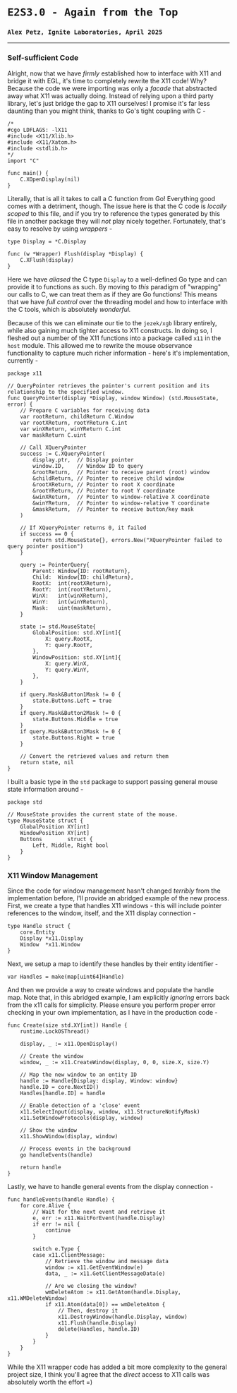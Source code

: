 # `E2S3.0 - Again from the Top`
### `Alex Petz, Ignite Laboratories, April 2025`

---

### Self-sufficient Code
Alright, now that we have _firmly_ established how to interface with X11 and bridge it with EGL, it's time to
completely rewrite the X11 code!  Why?  Because the code we were importing was only a _facade_ that abstracted
away what X11 was actually doing.  Instead of relying upon a third party library, let's just bridge the gap
to X11 ourselves!  I promise it's far less daunting than you might think, thanks to Go's tight coupling with C -

    /*
    #cgo LDFLAGS: -lX11
    #include <X11/Xlib.h>
    #include <X11/Xatom.h>
    #include <stdlib.h>
    */
    import "C"
    
    func main() {
        C.XOpenDisplay(nil)
    }

Literally, that is all it takes to call a C function from Go!  Everything good comes with a detriment, though.
The issue here is that the C code is _locally scoped_ to this file, and if you try to reference the types
generated by this file in another package they will _not_ play nicely together.  Fortunately, that's easy to
resolve by using _wrappers_ - 

    type Display = *C.Display
    
    func (w *Wrapper) Flush(display *Display) {
        C.XFlush(display)
    }

Here we have _aliased_ the C type `Display` to a well-defined Go type and can provide it to functions as such.
By moving to _this_ paradigm of "wrapping" our calls to C, we can treat them as if they are Go functions!
This means that we have _full control_ over the threading model and how to interface with the C tools, which
is absolutely _wonderful._  

Because of this we can eliminate our tie to the `jezek/xgb` library entirely, while also gaining much tighter
access to X11 constructs.  In doing so, I fleshed out a number of the X11 functions into a package called `x11`
in the `host` module.  This allowed me to rewrite the mouse observance functionality to capture much richer
information - here's it's implementation, currently -

    package x11

    // QueryPointer retrieves the pointer's current position and its relationship to the specified window.
    func QueryPointer(display *Display, window Window) (std.MouseState, error) {
        // Prepare C variables for receiving data
        var rootReturn, childReturn C.Window
        var rootXReturn, rootYReturn C.int
        var winXReturn, winYReturn C.int
        var maskReturn C.uint
    
        // Call XQueryPointer
        success := C.XQueryPointer(
            display.ptr,  // Display pointer
            window.ID,    // Window ID to query
            &rootReturn,  // Pointer to receive parent (root) window
            &childReturn, // Pointer to receive child window
            &rootXReturn, // Pointer to root X coordinate
            &rootYReturn, // Pointer to root Y coordinate
            &winXReturn,  // Pointer to window-relative X coordinate
            &winYReturn,  // Pointer to window-relative Y coordinate
            &maskReturn,  // Pointer to receive button/key mask
        )
    
        // If XQueryPointer returns 0, it failed
        if success == 0 {
            return std.MouseState{}, errors.New("XQueryPointer failed to query pointer position")
        }
    
        query := PointerQuery{
            Parent: Window{ID: rootReturn},
            Child:  Window{ID: childReturn},
            RootX:  int(rootXReturn),
            RootY:  int(rootYReturn),
            WinX:   int(winXReturn),
            WinY:   int(winYReturn),
            Mask:   uint(maskReturn),
        }
    
        state := std.MouseState{
            GlobalPosition: std.XY[int]{
                X: query.RootX,
                Y: query.RootY,
            },
            WindowPosition: std.XY[int]{
                X: query.WinX,
                Y: query.WinY,
            },
        }
    
        if query.Mask&Button1Mask != 0 {
            state.Buttons.Left = true
        }
        if query.Mask&Button2Mask != 0 {
            state.Buttons.Middle = true
        }
        if query.Mask&Button3Mask != 0 {
            state.Buttons.Right = true
        }
    
        // Convert the retrieved values and return them
        return state, nil
    }

I built a basic type in the `std` package to support passing general mouse state information around - 

    package std
    
    // MouseState provides the current state of the mouse.
    type MouseState struct {
        GlobalPosition XY[int]
        WindowPosition XY[int]
        Buttons        struct {
            Left, Middle, Right bool
        }
    }

### X11 Window Management
Since the code for window management hasn't changed _terribly_ from the implementation before, I'll provide
an abridged example of the new process.  First, we create a type that handles X11 windows - this will
include pointer references to the window, itself, and the X11 display connection -

    type Handle struct {
        core.Entity
        Display *x11.Display
        Window  *x11.Window
    }

Next, we setup a map to identify these handles by their entity identifier -
    
    var Handles = make(map[uint64]Handle)

And then we provide a way to create windows and populate the handle map.  Note that, in this abridged
example, I am explicitly _ignoring_ errors back from the x11 calls for simplicity.  Please ensure
you perform proper error checking in your own implementation, as I have in the production code -

    func Create(size std.XY[int]) Handle {
        runtime.LockOSThread()

        display, _ := x11.OpenDisplay()
    
        // Create the window
        window, _ := x11.CreateWindow(display, 0, 0, size.X, size.Y)
    
        // Map the new window to an entity ID
        handle := Handle{Display: display, Window: window}
        handle.ID = core.NextID()
        Handles[handle.ID] = handle
    
	    // Enable detection of a 'close' event
        x11.SelectInput(display, window, x11.StructureNotifyMask) 
        x11.SetWindowProtocols(display, window)
    
        // Show the window
        x11.ShowWindow(display, window)
    
        // Process events in the background
        go handleEvents(handle)
    
        return handle
    }

Lastly, we have to handle general events from the display connection -

    func handleEvents(handle Handle) {
        for core.Alive {
            // Wait for the next event and retrieve it
            e, err := x11.WaitForEvent(handle.Display)
            if err != nil {
                continue
            }
    
            switch e.Type {
            case x11.ClientMessage:
                // Retrieve the window and message data
                window := x11.GetEventWindow(e)
                data, _ := x11.GetClientMessageData(e)
    
                // Are we closing the window?
                wmDeleteAtom := x11.GetAtom(handle.Display, x11.WMDeleteWindow) 
                if x11.Atom(data[0]) == wmDeleteAtom {
                    // Then, destroy it
                    x11.DestroyWindow(handle.Display, window)
                    x11.Flush(handle.Display)
                    delete(Handles, handle.ID)
                }
            }
        }
    }

While the X11 wrapper code has added a bit more complexity to the general project size, I think you'll
agree that the _direct_ access to X11 calls was absolutely worth the effort =)  